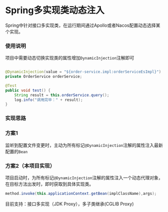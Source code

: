 # Spring多实现类动态注入

Spring中针对接口多实现类，在运行期间通过Apollo或者Nacos配置动态选择某个实现。

### 使用说明

项目中需要动态切换实现类的属性增加`DynamicInjection`注解即可

```java

@DynamicInjection(value = "${order-service.impl:orderServiceEsImpl}")
private OrderService orderService;

@Test
public void test() {
    String result = this.orderService.query();
    log.info("调用完毕：" + result);
}
```

### 实现思路

### 方案1

监听到配置文件变更时，主动为所有标记`@DynamicInjection`注解的属性注入最新配置的`Bean`

### 方案2（本项目实现）

项目启动时，为所有标记`@DynamicInjection`注解的属性注入一个动态代理对象，在目标方法出发时，即时获取到具体实现类。

```java
method.invoke(this.applicationContext.getBean(implClassName),args);
```

目前支持：接口多实现（JDK Proxy），多子类继承(CGLIB Proxy)